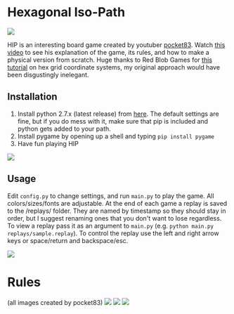 # Hexagonal Iso-Path
![](assets/blue.png)

HIP is an interesting board game created by youtuber [pocket83](https://www.youtube.com/user/pocket83). Watch [this video](https://www.youtube.com/watch?v=Wz6q03b8R6U) to see his explanation of the game, its rules, and how to make a physical version from scratch. Huge thanks to Red Blob Games for [this tutorial](http://www.redblobgames.com/grids/hexagons) on hex grid coordinate systems, my original approach would have been disgustingly inelegant.

## Installation

1. Install python 2.7.x (latest release) from [here](https://www.python.org/downloads/). The default settings are fine, but if you do mess with it, make sure that pip is included and python gets added to your path.
2. Install pygame by opening up a shell and typing `pip install pygame`
3. Have fun playing HIP

![](assets/red.png)

## Usage

Edit `config.py` to change settings, and run `main.py` to play the game. All colors/sizes/fonts are adjustable. At the end of each game a replay is saved to the /replays/ folder. They are named by timestamp so they should stay in order, but I suggest renaming ones that you don't want to lose regardless. To view a replay pass it as an argument to `main.py` (e.g. `python main.py replays/sample.replay`). To control the replay use the left and right arrow keys or space/return and backspace/esc.

![](assets/green.png)

# Rules

(all images created by pocket83) ![](assets/ruleSheet1.png) ![](assets/ruleSheet2.png) ![](assets/ruleSheet3.png)
